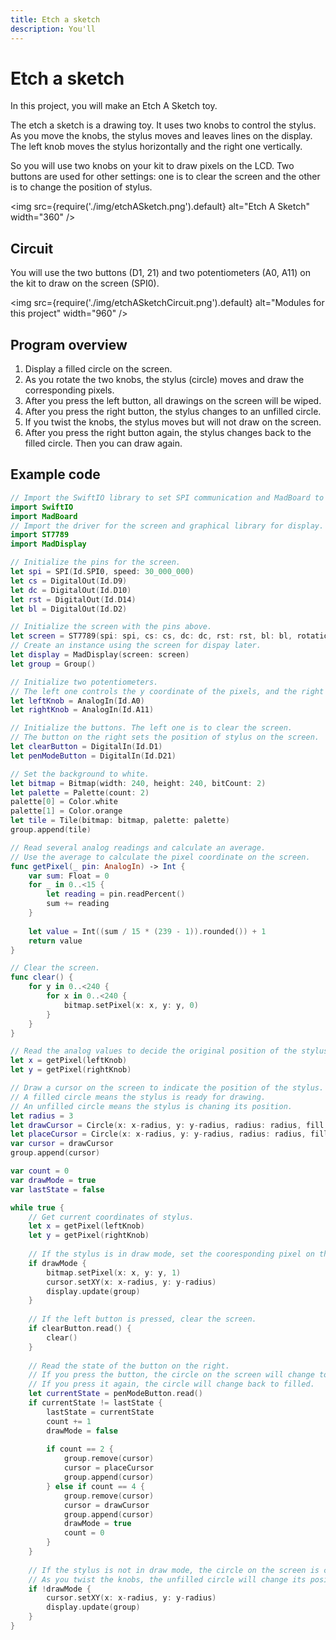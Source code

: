 ```yaml
---
title: Etch a sketch
description: You'll 
---
```


# Etch a sketch

In this project, you will make an Etch A Sketch toy.

The etch a sketch is a drawing toy. It uses two knobs to control the stylus. As you move the knobs, the stylus moves and leaves lines on the display. The left knob moves the stylus horizontally and the right one vertically.

So you will use two knobs on your kit to draw pixels on the LCD. Two buttons are used for other settings: one is to clear the screen and the other is to change the position of stylus.

<img
  src={require('./img/etchASketch.png').default}
  alt="Etch A Sketch" width="360"
/>

## Circuit

You will use the two buttons (D1, 21) and two potentiometers (A0, A11) on the kit to draw on the screen (SPI0).

<img
  src={require('./img/etchASketchCircuit.png').default}
  alt="Modules for this project" width="960"
/>

## Program overview

1. Display a filled circle on the screen. 
2. As you rotate the two knobs, the stylus (circle) moves and draw the corresponding pixels. 
3. After you press the left button, all drawings on the screen will be wiped.
4. After you press the right button, the stylus changes to an unfilled circle. 
5. If you twist the knobs, the stylus moves but will not draw on the screen.
6. After you press the right button again, the stylus changes back to the filled circle. Then you can draw again.


## Example code

```swift
// Import the SwiftIO library to set SPI communication and MadBoard to use pin id.
import SwiftIO
import MadBoard
// Import the driver for the screen and graphical library for display.
import ST7789
import MadDisplay

// Initialize the pins for the screen.
let spi = SPI(Id.SPI0, speed: 30_000_000)
let cs = DigitalOut(Id.D9)
let dc = DigitalOut(Id.D10)
let rst = DigitalOut(Id.D14)
let bl = DigitalOut(Id.D2)

// Initialize the screen with the pins above.
let screen = ST7789(spi: spi, cs: cs, dc: dc, rst: rst, bl: bl, rotation: .angle90)
// Create an instance using the screen for dispay later.
let display = MadDisplay(screen: screen)
let group = Group()

// Initialize two potentiometers. 
// The left one controls the y coordinate of the pixels, and the right one for the x coordinate.
let leftKnob = AnalogIn(Id.A0)
let rightKnob = AnalogIn(Id.A11)

// Initialize the buttons. The left one is to clear the screen. 
// The button on the right sets the position of stylus on the screen.
let clearButton = DigitalIn(Id.D1)
let penModeButton = DigitalIn(Id.D21)

// Set the background to white.
let bitmap = Bitmap(width: 240, height: 240, bitCount: 2)
let palette = Palette(count: 2)
palette[0] = Color.white
palette[1] = Color.orange
let tile = Tile(bitmap: bitmap, palette: palette)
group.append(tile)

// Read several analog readings and calculate an average.
// Use the average to calculate the pixel coordinate on the screen.
func getPixel(_ pin: AnalogIn) -> Int {
    var sum: Float = 0
    for _ in 0..<15 {
        let reading = pin.readPercent()
        sum += reading
    }
    
    let value = Int((sum / 15 * (239 - 1)).rounded()) + 1
    return value
}

// Clear the screen.
func clear() {
	for y in 0..<240 {
		for x in 0..<240 {
			bitmap.setPixel(x: x, y: y, 0)
        }
    }
}

// Read the analog values to decide the original position of the stylus.
let x = getPixel(leftKnob)
let y = getPixel(rightKnob)

// Draw a cursor on the screen to indicate the position of the stylus.
// A filled circle means the stylus is ready for drawing.
// An unfilled circle means the stylus is chaning its position.
let radius = 3
let drawCursor = Circle(x: x-radius, y: y-radius, radius: radius, fill: Color.red)
let placeCursor = Circle(x: x-radius, y: y-radius, radius: radius, fill: palette[0], outline: Color.red)
var cursor = drawCursor
group.append(cursor)

var count = 0
var drawMode = true
var lastState = false

while true {
    // Get current coordinates of stylus.
	let x = getPixel(leftKnob)
    let y = getPixel(rightKnob)
    
    // If the stylus is in draw mode, set the cooresponding pixel on the screen to the second color in the palette.
    if drawMode {
        bitmap.setPixel(x: x, y: y, 1)
        cursor.setXY(x: x-radius, y: y-radius)
    	display.update(group)
    }
    
    // If the left button is pressed, clear the screen.
    if clearButton.read() {
        clear()
    }
    
    // Read the state of the button on the right.
    // If you press the button, the circle on the screen will change to unfilled.
    // If you press it again, the circle will change back to filled.
    let currentState = penModeButton.read()
    if currentState != lastState {
        lastState = currentState
        count += 1     
        drawMode = false
        
        if count == 2 {
            group.remove(cursor)
            cursor = placeCursor
            group.append(cursor)
        } else if count == 4 {
            group.remove(cursor)
            cursor = drawCursor
            group.append(cursor)
            drawMode = true
        	count = 0
        }
    }
    
    // If the stylus is not in draw mode, the circle on the screen is change to unfilled.
    // As you twist the knobs, the unfilled circle will change its position, but won't draw pixels.
    if !drawMode {
    	cursor.setXY(x: x-radius, y: y-radius)
        display.update(group)
    }
}
```